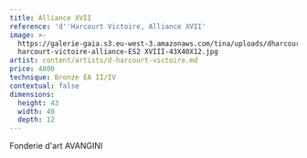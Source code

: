 ```yaml
---
title: Alliance XVII
reference: 'd''Harcourt Victoire, Alliance XVII'
image: >-
  https://galerie-gaia.s3.eu-west-3.amazonaws.com/tina/uploads/dharcourt-victoire/galerie-gaia-d
  harcourt-victoire-alliance-ES2 XVIII-43X40X12.jpg
artist: content/artists/d-harcourt-victoire.md
price: 4800
technique: Bronze EA II/IV
contextual: false
dimensions:
  height: 43
  width: 40
  depth: 12
---
```


Fonderie d'art AVANGINI
